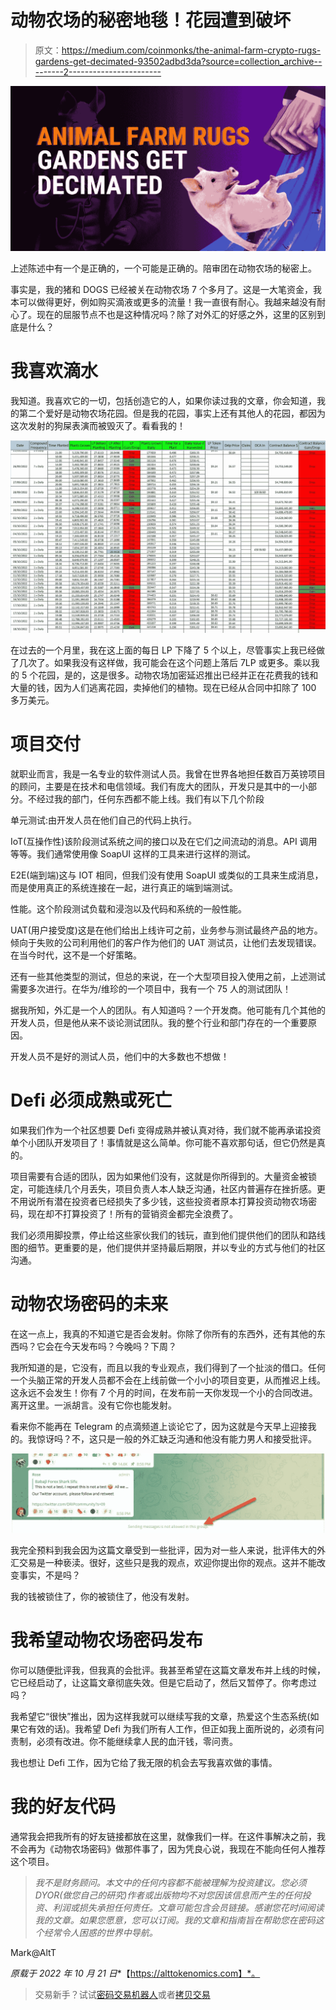 # 动物农场的秘密地毯！花园遭到破坏

> 原文：<https://medium.com/coinmonks/the-animal-farm-crypto-rugs-gardens-get-decimated-93502adbd3da?source=collection_archive---------2----------------------->

![](img/3876af1ae3d91a937bc62051bf7d70c0.png)

上述陈述中有一个是正确的，一个可能是正确的。陪审团在动物农场的秘密上。

事实是，我的猪和 DOGS 已经被关在动物农场 7 个多月了。这是一大笔资金，我本可以做得更好，例如购买滴液或更多的流量！我一直很有耐心。我越来越没有耐心了。现在的屈服节点不也是这种情况吗？除了对外汇的好感之外，这里的区别到底是什么？

# 我喜欢滴水

我知道。我喜欢它的一切，包括创造它的人，如果你读过我的文章，你会知道，我的第二个爱好是动物农场花园。但是我的花园，事实上还有其他人的花园，都因为这次发射的狗屎表演而被毁灭了。看看我的！

![](img/36abdd2d7da8be1be34dc76bd2ec15a5.png)

在过去的一个月里，我在这上面的每日 LP 下降了 5 个以上，尽管事实上我已经做了几次了。如果我没有这样做，我可能会在这个问题上落后 7LP 或更多。乘以我的 5 个花园，是的，这是很多。动物农场加密延迟推出已经并正在花费我的钱和大量的钱，因为人们逃离花园，卖掉他们的植物。现在已经从合同中扣除了 100 多万美元。

# 项目交付

就职业而言，我是一名专业的软件测试人员。我曾在世界各地担任数百万英镑项目的顾问，主要是在技术和电信领域。我们有庞大的团队，开发只是其中的一小部分。不经过我的部门，任何东西都不能上线。我们有以下几个阶段

单元测试:由开发人员在他们自己的代码上执行。

IoT(互操作性)该阶段测试系统之间的接口以及在它们之间流动的消息。API 调用等等。我们通常使用像 SoapUI 这样的工具来进行这样的测试。

E2E(端到端)这与 IOT 相同，但我们没有使用 SoapUI 或类似的工具来生成消息，而是使用真正的系统连接在一起，进行真正的端到端测试。

性能。这个阶段测试负载和浸泡以及代码和系统的一般性能。

UAT(用户接受度)这是在他们给出上线许可之前，业务参与测试最终产品的地方。倾向于失败的公司利用他们的客户作为他们的 UAT 测试员，让他们去发现错误。在当今时代，这不是一个好策略。

还有一些其他类型的测试，但总的来说，在一个大型项目投入使用之前，上述测试需要多次进行。在华为/维珍的一个项目中，我有一个 75 人的测试团队！

据我所知，外汇是一个人的团队。有人知道吗？一个开发商。他可能有几个其他的开发人员，但是他从来不谈论测试团队。我的整个行业和部门存在的一个重要原因。

开发人员不是好的测试人员，他们中的大多数也不想做！

# Defi 必须成熟或死亡

如果我们作为一个社区想要 Defi 变得成熟并被认真对待，我们就不能再承诺投资单个小团队开发项目了！事情就是这么简单。你可能不喜欢那句话，但它仍然是真的。

项目需要有合适的团队，因为如果他们没有，这就是你所得到的。大量资金被锁定，可能连续几个月丢失，项目负责人本人缺乏沟通，社区内普遍存在挫折感。更不用说所有潜在投资者已经损失了多少钱，这些投资者原本打算投资动物农场密码，现在却不打算投资了！所有的营销资金都完全浪费了。

我们必须用脚投票，停止给这些家伙我们的钱玩，直到他们提供他们的团队和路线图的细节。更重要的是，他们提供并坚持最后期限，并以专业的方式与他们的社区沟通。

# 动物农场密码的未来

在这一点上，我真的不知道它是否会发射。你除了你所有的东西外，还有其他的东西吗？它会在今天发布吗？今晚吗？下周？

我所知道的是，它没有，而且以我的专业观点，我们得到了一个扯淡的借口。任何一个头脑正常的开发人员都不会在上线前做一个小小的项目变更，从而推迟上线。这永远不会发生！你有 7 个月的时间，在发布前一天你发现一个小的合同改进。离开这里。一派胡言。没有它你也能发射。

看来你不能再在 Telegram 的点滴频道上谈论它了，因为这就是今天早上迎接我的。我惊讶吗？不，这只是一般的外汇缺乏沟通和他没有能力男人和接受批评。

![](img/4ee5bfa29c55dc2f5900a7948122b9d5.png)

我完全预料到我会因为这篇文章受到一些批评，因为对一些人来说，批评伟大的外汇交易是一种亵渎。很好，这些只是我的观点，欢迎你提出你的观点。这并不能改变事实，不是吗？

我的钱被锁住了，你的被锁住了，他没有发射。

# 我希望动物农场密码发布

你可以随便批评我，但我真的会批评。我甚至希望在这篇文章发布并上线的时候，它已经启动了，让这篇文章彻底失效。但是它启动了，然后又暂停了。你考虑过吗？

我希望它“很快”推出，因为这样我就可以继续写我的文章，热爱这个生态系统(如果它有效的话)。我希望 Defi 为我们所有人工作，但正如我上面所说的，必须有问责制，必须有改进。你不能继续拿人民的血汗钱，零问责。

我也想让 Defi 工作，因为它给了我无限的机会去写我喜欢做的事情。

# 我的好友代码

通常我会把我所有的好友链接都放在这里，就像我们一样。在这件事解决之前，我不会再为《动物农场密码》做那件事了，因为凭良心说，我现在不能向任何人推荐这个项目。

> *我不是财务顾问。本文中的任何内容都不能被理解为投资建议。您必须 DYOR(做您自己的研究)作者或出版物均不对您因该信息而产生的任何投资、利润或损失承担任何责任。文章可能包含会员链接。感谢您花时间阅读我的文章。如果您愿意，您可以订阅。我的文章和指南旨在帮助您在密码这个经常令人困惑的世界中导航。*

Mark@AltT

*原载于 2022 年 10 月 21 日**【https://alttokenomics.com】*。

> 交易新手？试试[密码交易机器人](/coinmonks/crypto-trading-bot-c2ffce8acb2a)或者[拷贝交易](/coinmonks/top-10-crypto-copy-trading-platforms-for-beginners-d0c37c7d698c)